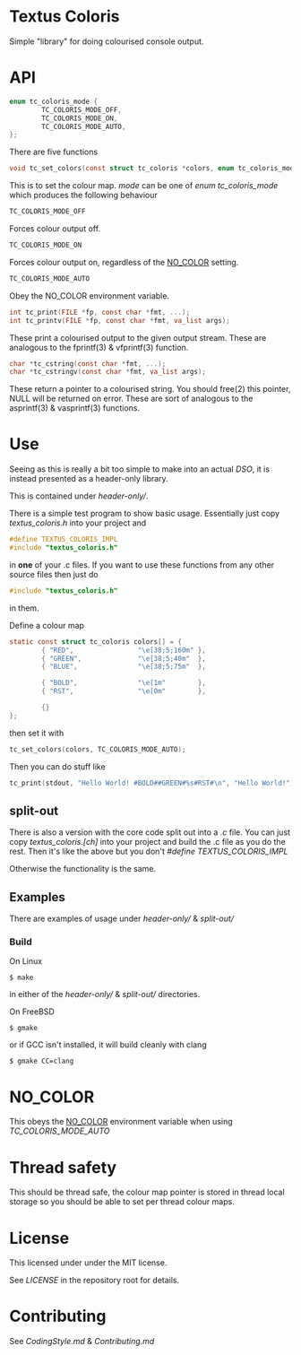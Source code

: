 # Textus Coloris

Simple "library" for doing colourised console output.

# API

```C
enum tc_coloris_mode {
        TC_COLORIS_MODE_OFF,
        TC_COLORIS_MODE_ON,
        TC_COLORIS_MODE_AUTO,
};
```

There are five functions

```C
void tc_set_colors(const struct tc_coloris *colors, enum tc_coloris_mode mode);
```

This is to set the colour map. *mode* can be one of *enum tc_coloris_mode*
which produces the following behaviour

```C
TC_COLORIS_MODE_OFF
```

Forces colour output off.

```C
TC_COLORIS_MODE_ON
```

Forces colour output on, regardless of the [NO\_COLOR](#no_color) setting.

```C
TC_COLORIS_MODE_AUTO
```

Obey the NO\_COLOR environment variable.


```C
int tc_print(FILE *fp, const char *fmt, ...);
int tc_printv(FILE *fp, const char *fmt, va_list args);
```

These print a colourised output to the given output stream. These are
analogous to the fprintf(3) & vfprintf(3) function.

```C
char *tc_cstring(const char *fmt, ...);
char *tc_cstringv(const char *fmt, va_list args);
```

These return a pointer to a colourised string. You should free(2) this
pointer, NULL will be returned on error. These are sort of analogous to the
asprintf(3) & vasprintf(3) functions.

# Use

Seeing as this is really a bit too simple to make into an actual _DSO_, it is
instead presented as a header-only library.

This is contained under _header-only/_.

There is a simple test program to show basic usage. Essentially just copy
_textus\_coloris.h_ into your project and

```C
#define TEXTUS_COLORIS_IMPL
#include "textus_coloris.h"
```

in **one** of your .c files. If you want to use these functions from any other
source files then just do

```C
#include "textus_coloris.h"
```

in them.

Define a colour map

```C
static const struct tc_coloris colors[] = {
        { "RED",                "\e[38;5;160m" },
        { "GREEN",              "\e[38;5;40m"  },
        { "BLUE",               "\e[38;5;75m"  },

        { "BOLD",               "\e[1m"        },
        { "RST",                "\e[0m"        },

        {}
};
```

then set it with

```C
tc_set_colors(colors, TC_COLORIS_MODE_AUTO);
```

Then you can do stuff like

```C
tc_print(stdout, "Hello World! #BOLD##GREEN#%s#RST#\n", "Hello World!");
```

## split-out

There is also a version with the core code split out into a _.c_ file. You
can just copy _textus\_coloris.[ch]_ into your project and build the .c file
as you do the rest. Then it's like the above but you don't
_#define TEXTUS\_COLORIS\_IMPL_

Otherwise the functionality is the same.

## Examples

There are examples of usage under _header-only/_ & _split-out/_

### Build

On Linux

    $ make

in either of the _header-only/_ & _split-out/_ directories.

On FreeBSD

    $ gmake

or if GCC isn't installed, it will build cleanly with clang

    $ gmake CC=clang


# NO_COLOR

This obeys the [NO\_COLOR](https://no-color.org/) environment variable when
using _TC\_COLORIS\_MODE\_AUTO_

# Thread safety

This should be thread safe, the colour map pointer is stored in thread local
storage so you should be able to set per thread colour maps.

# License

This licensed under under the MIT license.

See *LICENSE* in the repository root for details.

# Contributing

See *CodingStyle.md* & *Contributing.md*
